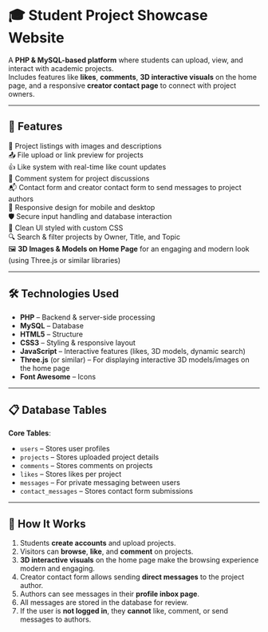 # 🎓 Student Project Showcase Website

A **PHP & MySQL-based platform** where students can upload, view, and interact with academic projects.  
Includes features like **likes**, **comments**, **3D interactive visuals** on the home page, and a responsive **creator contact page** to connect with project owners.

---

## 🚀 Features
📂 Project listings with images and descriptions  
📤 File upload or link preview for projects  
👍 Like system with real-time like count updates  
💬 Comment system for project discussions  
📬 Contact form and creator contact form to send messages to project authors  
📱 Responsive design for mobile and desktop  
🛡️ Secure input handling and database interaction  
🎨 Clean UI styled with custom CSS  
🔍 Search & filter projects by Owner, Title, and Topic  
🖼 **3D Images & Models on Home Page** for an engaging and modern look (using Three.js or similar libraries)

---

## 🛠 Technologies Used
- **PHP** – Backend & server-side processing  
- **MySQL** – Database  
- **HTML5** – Structure  
- **CSS3** – Styling & responsive layout  
- **JavaScript** – Interactive features (likes, 3D models, dynamic search)  
- **Three.js** (or similar) – For displaying interactive 3D models/images on the home page  
- **Font Awesome** – Icons

---

## 📋 Database Tables
**Core Tables**:
- `users` – Stores user profiles  
- `projects` – Stores uploaded project details  
- `comments` – Stores comments on projects  
- `likes` – Stores likes per project  
- `messages` – For private messaging between users  
- `contact_messages` – Stores contact form submissions

---

## 📂 How It Works
1. Students **create accounts** and upload projects.  
2. Visitors can **browse**, **like**, and **comment** on projects.  
3. **3D interactive visuals** on the home page make the browsing experience modern and engaging.  
4. Creator contact form allows sending **direct messages** to the project author.  
5. Authors can see messages in their **profile inbox page**.  
6. All messages are stored in the database for review.  
7. If the user is **not logged in**, they **cannot** like, comment, or send messages to authors.
